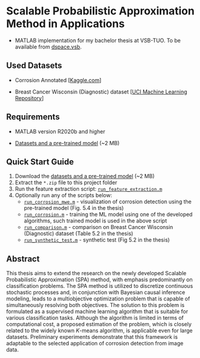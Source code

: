 # Scalable Probabilistic Approximation Method in Applications

- MATLAB implementation for my bachelor thesis at VSB-TUO. To be available from [dspace.vsb](https://dspace.vsb.cz).

## Used Datasets

- Corrosion Annotated [[Kaggle.com](https://www.kaggle.com/datasets/tungxnguyen/corrosionannotated)]

- Breast Cancer Wisconsin (Diagnostic) dataset [[UCI Machine Learning Repository](https://doi.org/10.24432/C5DW2B)]

## Requirements

- MATLAB version R2020b and higher

- [Datasets and a pre-trained model](https://drive.google.com/file/d/1flJC5JROhEubYed-wBQSbo4RzLbg1fDw/view?usp=sharing) (~2 MB)

## Quick Start Guide

1. Download the [datasets and a pre-trained model](https://drive.google.com/file/d/1flJC5JROhEubYed-wBQSbo4RzLbg1fDw/view?usp=sharing) (~2 MB)
2. Extract the `*.zip` file to this project folder
3. Run the feature extraction script: [`run_feature_extraction.m`](run_feature_extraction.m)
4. Optionally run any of the scripts below:
    - [`run_corrosion_mwe.m`](run_corrosion_mwe.m) - visualization of corrosion detection using the pre-trained model (Fig. 5.4 in the thesis)
    - [`run_corrosion.m`](run_corrosion.m) - training the ML model using one of the developed algorithms, such trained model is used in the above script
    - [`run_comparison.m`](run_comparison.m) - comparison on Breast Cancer Wisconsin (Diagnostic) dataset (Table 5.2 in the thesis)
    - [`run_synthetic_test.m`](run_synthetic_test.m) - synthetic test (Fig 5.2 in the thesis)

## Abstract

This thesis aims to extend the research on the newly developed Scalable Probabilistic Approximation (SPA) method, with emphasis predominantly on classification problems. The SPA method is utilized to discretize continuous stochastic processes and, in conjunction with Bayesian causal inference modeling, leads to a multiobjective optimization problem that is capable of simultaneously resolving both objectives. The solution to this problem is formulated as a supervised machine learning algorithm that is suitable for various classification tasks. Although the algorithm is limited in terms of computational cost, a proposed estimation of the problem, which is closely related to the widely known $K$-means algorithm, is applicable even for large datasets. Preliminary experiments demonstrate that this framework is adaptable to the selected application of corrosion detection from image data.
